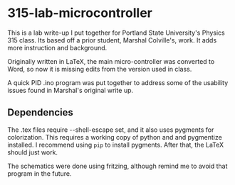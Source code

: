 315-lab-microcontroller
=======================

This is a lab write-up I put together for Portland State University's Physics 315 class.  Its based off a prior student, Marshal Colville's, work.  It adds more instruction and background.  

Originally written in LaTeX, the main micro-controller was converted to Word, so now it is missing edits from the version used in class.

A quick PID .ino program was put together to address some of the usability issues found in Marshal's original write up.

## Dependencies  

The .tex files require --shell-escape set, and it also uses pygments for colorization.  This requires a working copy of python and and pygmentize installed. I recommend using `pip` to install pygments.   After that, the LaTeX should just work.

The schematics were done using fritzing, although remind me to avoid that program in the future.
